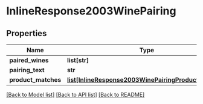 # InlineResponse2003WinePairing

## Properties
Name | Type | Description | Notes
------------ | ------------- | ------------- | -------------
**paired_wines** | **list[str]** |  | 
**pairing_text** | **str** |  | 
**product_matches** | [**list[InlineResponse2003WinePairingProductMatches]**](InlineResponse2003WinePairingProductMatches.md) |  | 

[[Back to Model list]](../README.md#documentation-for-models) [[Back to API list]](../README.md#documentation-for-api-endpoints) [[Back to README]](../README.md)


